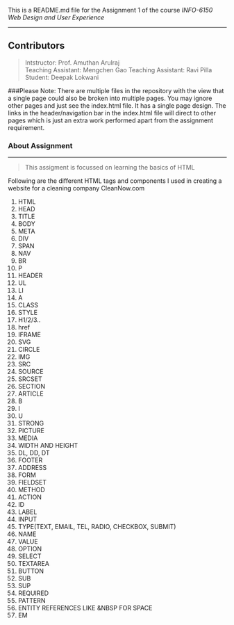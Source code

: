 This is a README.md file for the Assignment 1 of the course *INFO-6150 Web Design and User Experience*
________________________________
## Contributors  
>Intstructor: Prof. Amuthan Arulraj  
>Teaching Assistant: Mengchen Gao
>Teaching Assistant: Ravi Pilla  
>Student: Deepak Lokwani

###Please Note: There are multiple files in the repository with the view that a single page could also be broken into multiple pages. You may ignore other pages and just see the index.html file. It has a single page design. The links in the header/navigation bar in the index.html file will direct to other pages which is just an extra work performed apart from the assignment requirement.

### About Assignment
____________________________
>This assigment is focussed on learning the basics of HTML

Following are the different HTML tags and components I used in creating a website for a cleaning company CleanNow.com

1. HTML
2. HEAD
3. TITLE
4. BODY
5. META
6. DIV
7. SPAN
8. NAV
9. BR
10. P
11. HEADER
12. UL
13. LI
14. A
15. CLASS
16. STYLE
17. H1/2/3..
18. href
19. IFRAME
20. SVG
21. CIRCLE
22. IMG
23. SRC
24. SOURCE 
25. SRCSET
26. SECTION
27. ARTICLE
28. B
29. I
30. U
31. STRONG
32. PICTURE
33. MEDIA
34. WIDTH AND HEIGHT
36. DL, DD, DT
39. FOOTER
40. ADDRESS
41. FORM
42. FIELDSET
43. METHOD
44. ACTION
45. ID
46. LABEL
47. INPUT
48. TYPE(TEXT, EMAIL, TEL, RADIO, CHECKBOX, SUBMIT)
49. NAME
50. VALUE
51. OPTION
52. SELECT
53. TEXTAREA
54. BUTTON
55. SUB
56. SUP
57. REQUIRED
58. PATTERN
59. ENTITY REFERENCES LIKE &NBSP FOR SPACE 
60. EM
